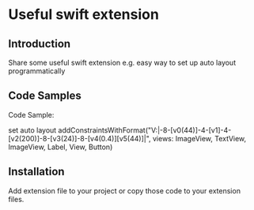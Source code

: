 # Useful swift extension

## Introduction

Share some useful swift extension e.g. easy way to set up auto layout programmatically

## Code Samples

Code Sample:

set auto layout
addConstraintsWithFormat("V:|-8-[v0(44)]-4-[v1]-4-[v2(200)]-8-[v3(24)]-8-[v4(0.4)][v5(44)]|", views: ImageView, TextView, ImageView, Label, View, Button)

## Installation

Add extension file to your project or copy those code to your extension files.